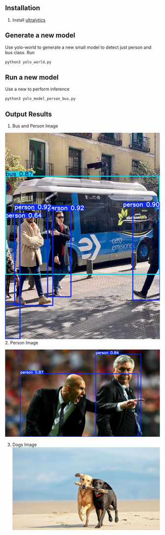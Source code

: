 ## Installation
1. Install [ultralytics](https://docs.ultralytics.com/quickstart/)
## Generate a new model
Use yolo-world to generate a new small model to detect just person and bus class. 
Run
```bash
python3 yolo_world.py
```
## Run a new model
Use a new to perform inference
``` bash
python3 yolo_model_person_bus.py
```

## Output Results
1. Bus and Person Image

![Bus and Person Image](images/results_bus.jpg)
2. Person Image

![Person Image](images/results_zidane.jpg)

3. Dogs Image
![Dogs Image](images/results_dogs.jpg)


